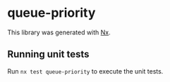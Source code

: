 # queue-priority

This library was generated with [Nx](https://nx.dev).

## Running unit tests

Run `nx test queue-priority` to execute the unit tests.
